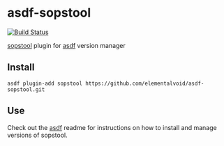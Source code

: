 # asdf-sopstool

[![Build Status](https://travis-ci.org/elementalvoid/asdf-sopstool.svg?branch=master)](https://travis-ci.org/elementalvoid/asdf-sopstool)

[sopstool](https://github.com/ibotta/sopstool) plugin for [asdf](https://github.com/asdf-vm/asdf) version manager

## Install

```
asdf plugin-add sopstool https://github.com/elementalvoid/asdf-sopstool.git
```

## Use

Check out the [asdf](https://github.com/asdf-vm/asdf) readme for instructions on how to install and manage versions of sopstool.
